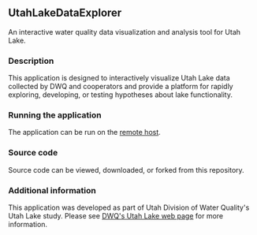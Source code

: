 ## UtahLakeDataExplorer
An interactive water quality data visualization and analysis tool for Utah Lake.

### Description
This application is designed to interactively visualize Utah Lake data collected by DWQ and cooperators and provide a 
platform for rapidly exploring, developing, or testing hypotheses about lake functionality.

### Running the application
The application can be run on the [remote host](https://udwq.shinyapps.io/UtahLakeDataExplorer/).

### Source code
Source code can be viewed, downloaded, or forked from this repository.  

### Additional information
This application was developed as part of Utah Division of Water Quality's Utah Lake study. 
Please see [DWQ's Utah Lake web page](https://deq.utah.gov/legacy/destinations/u/utah-lake/index.htm) for more information.
